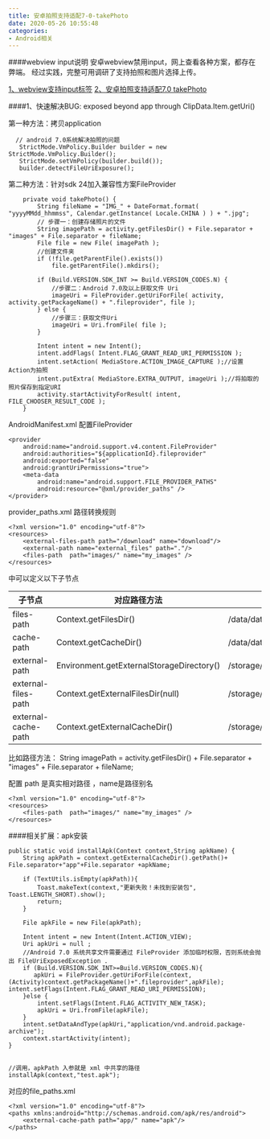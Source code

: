 ```yaml
---
title: 安卓拍照支持适配7-0-takePhoto
date: 2020-05-26 10:55:48
categories:
- Android相关
---
```

####webview input说明
安卓webview禁用input，网上查看各种方案，都存在弊端。
经过实践，完整可用调研了支持拍照和图片选择上传。

[1、webview支持input标签](https://www.jianshu.com/p/19084bbc0747)
[2、安卓拍照支持适配7.0 takePhoto](https://www.jianshu.com/p/40670b459e56)

####1、快速解决BUG:  exposed beyond app through ClipData.Item.getUri()

第一种方法：拷贝application
```
  // android 7.0系统解决拍照的问题
   StrictMode.VmPolicy.Builder builder = new StrictMode.VmPolicy.Builder();
   StrictMode.setVmPolicy(builder.build());
   builder.detectFileUriExposure();
```

第二种方法：针对sdk 24加入兼容性方案FileProvider

```
    private void takePhoto() {
        String fileName = "IMG_" + DateFormat.format( "yyyyMMdd_hhmmss", Calendar.getInstance( Locale.CHINA ) ) + ".jpg";
        // 步骤一：创建存储照片的文件
        String imagePath = activity.getFilesDir() + File.separator + "images" + File.separator + fileName;
        File file = new File( imagePath );
        //创建文件夹
        if (!file.getParentFile().exists())
            file.getParentFile().mkdirs();

        if (Build.VERSION.SDK_INT >= Build.VERSION_CODES.N) {
            //步骤二：Android 7.0及以上获取文件 Uri
            imageUri = FileProvider.getUriForFile( activity, activity.getPackageName() + ".fileprovider", file );
        } else {
            //步骤三：获取文件Uri
            imageUri = Uri.fromFile( file );
        }

        Intent intent = new Intent();
        intent.addFlags( Intent.FLAG_GRANT_READ_URI_PERMISSION );
        intent.setAction( MediaStore.ACTION_IMAGE_CAPTURE );//设置Action为拍照
        intent.putExtra( MediaStore.EXTRA_OUTPUT, imageUri );//将拍取的照片保存到指定URI
        activity.startActivityForResult( intent, FILE_CHOOSER_RESULT_CODE );
    }
```

AndroidManifest.xml 配置FileProvider
```
<provider
    android:name="android.support.v4.content.FileProvider"
    android:authorities="${applicationId}.fileprovider"
    android:exported="false"
    android:grantUriPermissions="true">
    <meta-data
        android:name="android.support.FILE_PROVIDER_PATHS"
        android:resource="@xml/provider_paths" />
</provider>
```

provider_paths.xml 路径转换规则

```
<?xml version="1.0" encoding="utf-8"?>
<resources>
    <external-files-path path="/download" name="download"/>
    <external-path name="external_files" path="."/>
    <files-path  path="images/" name="my_images" />
</resources>
```
<paths>中可以定义以下子节点

| 子节点 | 对应路径方法 |实际路径|
| --- | --- | --- |
| files-path | Context.getFilesDir() |/data/data/com.xxx.xxx/files|
| cache-path | Context.getCacheDir() |/data/data/com.xxx.xxx/cache|
| external-path | Environment.getExternalStorageDirectory() |/storage/emulated/0|
| external-files-path | Context.getExternalFilesDir(null) |/storage/emulated/0/Android/data/com.xxx.xxx/files|
| external-cache-path | Context.getExternalCacheDir() |/storage/emulated/0/Android/data/com.xxx.xxx/cache|

比如路径方法：
String imagePath = activity.getFilesDir() + File.separator + "images" + File.separator + fileName;

配置 path 是真实相对路径 ，name是路径别名
```
<?xml version="1.0" encoding="utf-8"?>
<resources>
    <files-path  path="images/" name="my_images" />
</resources>
```

####相关扩展：apk安装

```
public static void installApk(Context context,String apkName) {
    String apkPath = context.getExternalCacheDir().getPath()+ File.separator+"app"+File.separator +apkName;

    if (TextUtils.isEmpty(apkPath)){
        Toast.makeText(context,"更新失败！未找到安装包", Toast.LENGTH_SHORT).show();
        return;
    }

    File apkFile = new File(apkPath);

    Intent intent = new Intent(Intent.ACTION_VIEW);
    Uri apkUri = null ;
    //Android 7.0 系统共享文件需要通过 FileProvider 添加临时权限，否则系统会抛出 FileUriExposedException .
    if (Build.VERSION.SDK_INT>=Build.VERSION_CODES.N){
       apkUri = FileProvider.getUriForFile(context, (Activity)context.getPackageName()+".fileprovider",apkFile);     intent.setFlags(Intent.FLAG_GRANT_READ_URI_PERMISSION);
    }else {
        intent.setFlags(Intent.FLAG_ACTIVITY_NEW_TASK);
        apkUri = Uri.fromFile(apkFile);
    }
    intent.setDataAndType(apkUri,"application/vnd.android.package-archive");
    context.startActivity(intent);
}


//调用，apkPath 入参就是 xml 中共享的路径
installApk(context,"test.apk");
```

对应的file_paths.xml
```
<?xml version="1.0" encoding="utf-8"?>
<paths xmlns:android="http://schemas.android.com/apk/res/android">
    <external-cache-path path="app/" name="apk"/>
</paths>
```
